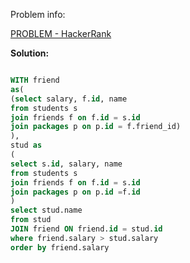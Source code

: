 Problem info:

[PROBLEM - HackerRank](https://www.hackerrank.com/challenges/placements/)

**Solution:**
````sql

WITH friend 
as(
(select salary, f.id, name
from students s 
join friends f on f.id = s.id
join packages p on p.id = f.friend_id) 
),
stud as
(
select s.id, salary, name
from students s 
join friends f on f.id = s.id
join packages p on p.id =f.id
)
select stud.name
from stud 
JOIN friend ON friend.id = stud.id
where friend.salary > stud.salary
order by friend.salary
````
